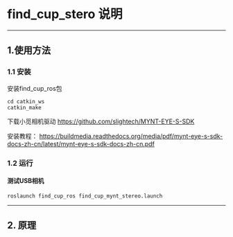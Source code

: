 # find_cup_stero 说明
---
## 1.使用方法

### 1.1 安装

安装find_cup_ros包
```
cd catkin_ws
catkin_make
``` 

下载小觅相机驱动 https://github.com/slightech/MYNT-EYE-S-SDK 

安装教程： https://buildmedia.readthedocs.org/media/pdf/mynt-eye-s-sdk-docs-zh-cn/latest/mynt-eye-s-sdk-docs-zh-cn.pdf
### 1.2 运行 

#### 测试USB相机 

```
roslaunch find_cup_ros find_cup_mynt_stereo.launch
```

---
## 2. 原理

### 